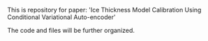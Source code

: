 This is repository for paper: 'Ice Thickness Model Calibration Using Conditional Variational Auto-encoder'

The code and files will be further organized. 